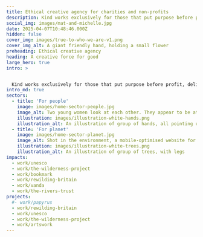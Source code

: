 ```yaml
---
title: Ethical creative agency for charities and non-profits
description: Kind works exclusively for those that put purpose before profit, delivering expert guidance on strategy, brand and digital where it counts.
social_img: images/mat-and-michelle.jpg
date: 2025-04-07T10:48:46.000Z
hidden: false
cover_img: images/true-to-who-we-are-v1.png
cover_img_alt: A giant friendly hand, holding a small flower
preheading: Ethical creative agency
heading: A creative force for good
large_hero: true
intro: >


  Kind works exclusively for those that put purpose before profit, delivering expert guidance on [strategy](/services/strategy), [brand](/services/brand) and [digital](/services/digital) where it counts.
intro_md: true
sectors:
  - title: 'For people'
    image: images/home-sector-people.jpg
    image_alt: Two young women look at each other. They appear to be at an outdoor festival, with the sun setting in the distance. They are smiling
    illustration: images/illustration-white-hands.png
    illustration_alt: An illustration of group of hands, all pointing upward
  - title: 'For planet'
    image: images/home-sector-planet.jpg
    image_alt: Shot in the environment, a mobile-optimised website for The Rivers Trust website
    illustration: images/illustration-white-trees.png
    illustration_alt: An illustration of group of trees, with legs
impacts:
  - work/unesco
  - work/the-wilderness-project
  - work/bookmark
  - work/rewilding-britain
  - work/vanda
  - work/the-rivers-trust
projects:
  #- work/papyrus
  - work/rewilding-britain
  - work/unesco
  - work/the-wilderness-project
  - work/artswork
---
```

